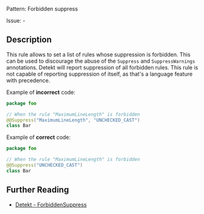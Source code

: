 Pattern: Forbidden suppress

Issue: -

## Description

This rule allows to set a list of rules whose suppression is forbidden.
This can be used to discourage the abuse of the `Suppress` and `SuppressWarnings` annotations.
Detekt will report suppression of all forbidden rules.
This rule is not capable of reporting suppression of itself, as that's a language feature with precedence.

Example of **incorrect** code:

```kotlin
package foo

// When the rule "MaximumLineLength" is forbidden
@@Suppress("MaximumLineLength", "UNCHECKED_CAST")
class Bar
```

Example of **correct** code:

```kotlin
package foo

// When the rule "MaximumLineLength" is forbidden
@@Suppress("UNCHECKED_CAST")
class Bar
```

## Further Reading

* [Detekt - ForbiddenSuppress](https://detekt.dev/docs/rules/style/#forbiddensuppress)